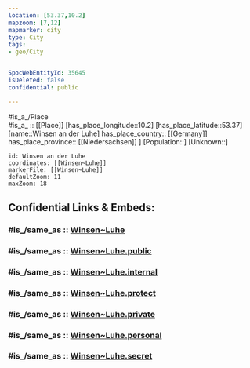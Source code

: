 ```yaml
---
location: [53.37,10.2] 
mapzoom: [7,12] 
mapmarker: city 
type: City
tags:
- geo/City


SpocWebEntityId: 35645
isDeleted: false
confidential: public

---
```

#is_a_/Place  
#is_a_ :: [[Place]] 
[has_place_longitude::10.2] 
[has_place_latitude::53.37] 
[name::Winsen an der Luhe] 
has_place_country:: [[Germany]]  
has_place_province:: [[Niedersachsen]] ] 
[Population::] 
[Unknown::] 


```leaflet
id: Winsen an der Luhe
coordinates: [[Winsen~Luhe]] 
markerFile: [[Winsen~Luhe]] 
defaultZoom: 11 
maxZoom: 18
```


## Confidential Links & Embeds: 

### #is_/same_as :: [Winsen~Luhe](/_Standards/Earth/Continent/Europe/Europe~Central/Germany/Germany~West/Niedersachsen/counties~Niedersachsen/Harburg/cities~Harburg/Winsen~Luhe.md) 

### #is_/same_as :: [Winsen~Luhe.public](/_public/Earth/Continent/Europe/Europe~Central/Germany/Germany~West/Niedersachsen/counties~Niedersachsen/Harburg/cities~Harburg/Winsen~Luhe.public.md) 

### #is_/same_as :: [Winsen~Luhe.internal](/_internal/Earth/Continent/Europe/Europe~Central/Germany/Germany~West/Niedersachsen/counties~Niedersachsen/Harburg/cities~Harburg/Winsen~Luhe.internal.md) 

### #is_/same_as :: [Winsen~Luhe.protect](/_protect/Earth/Continent/Europe/Europe~Central/Germany/Germany~West/Niedersachsen/counties~Niedersachsen/Harburg/cities~Harburg/Winsen~Luhe.protect.md) 

### #is_/same_as :: [Winsen~Luhe.private](/_private/Earth/Continent/Europe/Europe~Central/Germany/Germany~West/Niedersachsen/counties~Niedersachsen/Harburg/cities~Harburg/Winsen~Luhe.private.md) 

### #is_/same_as :: [Winsen~Luhe.personal](/_personal/Earth/Continent/Europe/Europe~Central/Germany/Germany~West/Niedersachsen/counties~Niedersachsen/Harburg/cities~Harburg/Winsen~Luhe.personal.md) 

### #is_/same_as :: [Winsen~Luhe.secret](/_secret/Earth/Continent/Europe/Europe~Central/Germany/Germany~West/Niedersachsen/counties~Niedersachsen/Harburg/cities~Harburg/Winsen~Luhe.secret.md)

